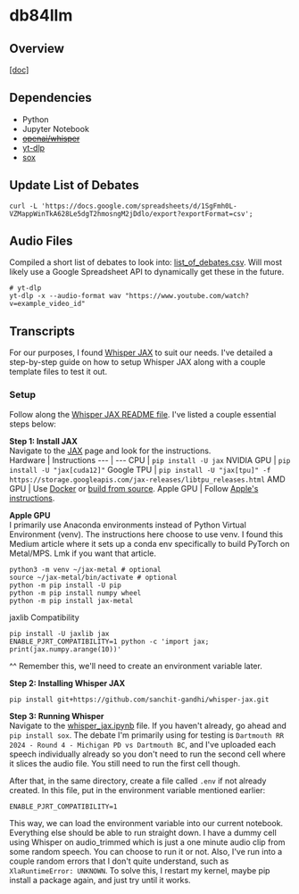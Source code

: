 # db84llm
## Overview
[[doc]](https://docs.google.com/document/d/1crGWlnyNGzeMiyU7aU-ASB3LHUfqGN0PjMI9Fk-QO90/edit#heading=h.1o0zogi4z3b1)

## Dependencies
- Python
- Jupyter Notebook
- <s>[openai/whisper](https://github.com/openai/whisper)</s>
- [yt-dlp](https://github.com/yt-dlp/yt-dlp)
- [sox](https://pypi.org/project/sox/)

## Update List of Debates
```shell
curl -L 'https://docs.google.com/spreadsheets/d/1SgFmh0L-VZMappWinTkA628Le5dgT2hmosngM2jDdlo/export?exportFormat=csv';  
```

## Audio Files
Compiled a short list of debates to look into: [list_of_debates.csv](./transcription/list_of_debates.csv). Will most likely use a Google Spreadsheet API to dynamically get these in the future.

```shell
# yt-dlp
yt-dlp -x --audio-format wav "https://www.youtube.com/watch?v=example_video_id"
```

## Transcripts
For our purposes, I found [Whisper JAX](https://github.com/sanchit-gandhi/whisper-jax?tab=readme-ov-file) to suit our needs. I've detailed a step-by-step guide on how to setup Whisper JAX along with a couple template files to test it out.

### Setup
Follow along the [Whisper JAX README file](https://github.com/sanchit-gandhi/whisper-jax?tab=readme-ov-file). I've listed a couple essential steps below:  
  
**Step 1: Install JAX**  
Navigate to the [JAX](https://github.com/google/jax#installation) page and look for the instructions.  
Hardware | Instructions
--- | ---
CPU | `pip install -U jax`
NVIDIA GPU | `pip install -U "jax[cuda12]"`
Google TPU | `pip install -U "jax[tpu]" -f https://storage.googleapis.com/jax-releases/libtpu_releases.html`
AMD GPU | Use [Docker](https://hub.docker.com/r/rocm/jax) or [build from source](https://jax.readthedocs.io/en/latest/developer.html#additional-notes-for-building-a-rocm-jaxlib-for-amd-gpus).
Apple GPU | Follow [Apple's instructions](https://developer.apple.com/metal/jax/).
  
**Apple GPU**  
I primarily use Anaconda environments instead of Python Virtual Environment (venv). The instructions here choose to use venv. I found this Medium article where it sets up a conda env specifically to build PyTorch on Metal/MPS. Lmk if you want that article.
```shell
python3 -m venv ~/jax-metal # optional
source ~/jax-metal/bin/activate # optional
python -m pip install -U pip
python -m pip install numpy wheel
python -m pip install jax-metal
```
jaxlib Compatibility
```shell
pip install -U jaxlib jax
ENABLE_PJRT_COMPATIBILITY=1 python -c 'import jax; print(jax.numpy.arange(10))'
```
^^ Remember this, we'll need to create an environment variable later. 
  
**Step 2: Installing Whisper JAX**  
```shell
pip install git+https://github.com/sanchit-gandhi/whisper-jax.git
```
  
**Step 3: Running Whisper**  
Navigate to the [whisper_jax.ipynb](./transcription/whisper_jax.ipynb) file. If you haven't already, go ahead and `pip install sox`. The debate I'm primarily using for testing is `Dartmouth RR 2024 - Round 4 - Michigan PD vs Dartmouth BC`, and I've uploaded each speech individually already so you don't need to run the second cell where it slices the audio file. You still need to run the first cell though.  

After that, in the same directory, create a file called `.env` if not already created. In this file, put in the environment variable mentioned earlier:
```shell
ENABLE_PJRT_COMPATIBILITY=1
```
This way, we can load the environment variable into our current notebook. Everything else should be able to run straight down. I have a dummy cell using Whisper on audio_trimmed which is just a one minute audio clip from some random speech. You can choose to run it or not. Also, I've run into a couple random errors that I don't quite understand, such as `XlaRuntimeError: UNKNOWN`. To solve this, I restart my kernel, maybe pip install a package again, and just try until it works.